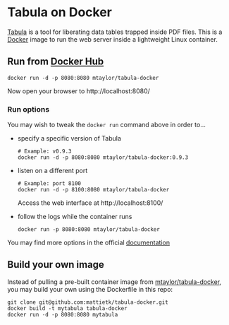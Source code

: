 # Tabula on Docker

[Tabula](http://tabula.technology/) is a tool for liberating data tables trapped inside PDF files. This is a [Docker](https://docker.com) image to run the web server inside a lightweight Linux container.

## Run from [Docker Hub](https://hub.docker.com/)

```
docker run -d -p 8080:8080 mtaylor/tabula-docker
```

Now open your browser to http://localhost:8080/

### Run options

You may wish to tweak the `docker run` command above in order to...

- specify a specific version of Tabula

  ```
  # Example: v0.9.3
  docker run -d -p 8080:8080 mtaylor/tabula-docker:0.9.3
  ```

- listen on a different port

  ```
  # Example: port 8100
  docker run -d -p 8100:8080 mtaylor/tabula-docker
  ```

  Access the web interface at http://localhost:8100/

- follow the logs while the container runs

  ```
  docker run -p 8080:8080 mtaylor/tabula-docker
  ```

You may find more options in the official [documentation](https://docs.docker.com/engine/reference/commandline/run/)

## Build your own image

Instead of pulling a pre-built container image from [mtaylor/tabula-docker](https://hub.docker.com/r/mtaylor/tabula-docker), you may build your own using the Dockerfile in this repo:

```
git clone git@github.com:mattietk/tabula-docker.git
docker build -t mytabula tabula-docker
docker run -d -p 8080:8080 mytabula
```

